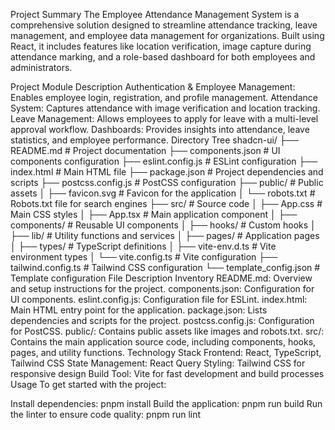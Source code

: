 Project Summary
The Employee Attendance Management System is a comprehensive solution designed to streamline attendance tracking, leave management, and employee data management for organizations. Built using React, it includes features like location verification, image capture during attendance marking, and a role-based dashboard for both employees and administrators.

Project Module Description
Authentication & Employee Management: Enables employee login, registration, and profile management.
Attendance System: Captures attendance with image verification and location tracking.
Leave Management: Allows employees to apply for leave with a multi-level approval workflow.
Dashboards: Provides insights into attendance, leave statistics, and employee performance.
Directory Tree
shadcn-ui/
├── README.md               # Project documentation
├── components.json         # UI components configuration
├── eslint.config.js        # ESLint configuration
├── index.html              # Main HTML file
├── package.json            # Project dependencies and scripts
├── postcss.config.js       # PostCSS configuration
├── public/                 # Public assets
│   ├── favicon.svg         # Favicon for the application
│   └── robots.txt          # Robots.txt file for search engines
├── src/                    # Source code
│   ├── App.css             # Main CSS styles
│   ├── App.tsx             # Main application component
│   ├── components/         # Reusable UI components
│   ├── hooks/              # Custom hooks
│   ├── lib/                # Utility functions and services
│   ├── pages/              # Application pages
│   ├── types/              # TypeScript definitions
│   ├── vite-env.d.ts       # Vite environment types
│   └── vite.config.ts      # Vite configuration
├── tailwind.config.ts      # Tailwind CSS configuration
└── template_config.json     # Template configuration
File Description Inventory
README.md: Overview and setup instructions for the project.
components.json: Configuration for UI components.
eslint.config.js: Configuration file for ESLint.
index.html: Main HTML entry point for the application.
package.json: Lists dependencies and scripts for the project.
postcss.config.js: Configuration for PostCSS.
public/: Contains public assets like images and robots.txt.
src/: Contains the main application source code, including components, hooks, pages, and utility functions.
Technology Stack
Frontend: React, TypeScript, Tailwind CSS
State Management: React Query
Styling: Tailwind CSS for responsive design
Build Tool: Vite for fast development and build processes
Usage
To get started with the project:

Install dependencies:
pnpm install
Build the application:
pnpm run build
Run the linter to ensure code quality:
pnpm run lint
